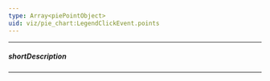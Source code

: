 ```yaml
---
type: Array<piePointObject>
uid: viz/pie_chart:LegendClickEvent.points
---
```

---
##### shortDescription
<!-- Description goes here -->

---
<!-- Description goes here -->